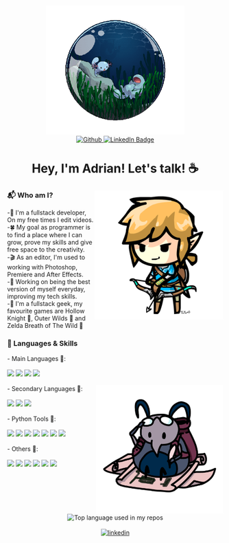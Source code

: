 <div id="header" align="center">
  <img src='https://github.com/Adrin63/Adrin63/blob/main/whooper.gif' height="300"/>
  <div id="badges">
    <a href="https://github.com/Adrin63">
      <img alt="Github" src="https://img.shields.io/badge/GitHub-%2312100E.svg?&style=for-the-badge&logo=Github&logoColor=white" />
    </a>
    <a href="https://www.linkedin.com/in/adrianrl/">
      <img src="https://img.shields.io/badge/LinkedIn-blue?style=for-the-badge&logo=linkedin&logoColor=white" alt="LinkedIn Badge"/>
    </a>
    <!--a href="https://www.youtube.com/@adrin63_/videos">
      <img src="https://img.shields.io/badge/YouTube-red?style=for-the-badge&logo=youtube&logoColor=white" alt="Youtube Badge"/>
    </a-->
  </div>
</div>
<h1 align="center">Hey, I'm Adrian! Let's talk! ☕</h1>

<!--About Myself-->
<div>
  <img src='https://github.com/Adrin63/Adrin63/blob/main/Myself.gif' height="300" align="right"/>
  <h3>📬 Who am I?</h3>
<a>-🍉 I'm a fullstack developer, On my free times I edit videos.</a><br>
<a>-🍀 My goal as programmer is to find a place where I can grow, prove my skills and give free space to the creativity.</a><br>
<a>-🎬 As an editor, I'm used to working with Photoshop, Premiere and After Effects.</a><br> 
<a>-🌱 Working on being the best version of myself everyday, improving my tech skills.</a><br>
<a>-👾 I'm a fullstack geek, my favourite games are Hollow Knight 🐛, Outer Wilds 🌌 and Zelda Breath of The Wild 🍃 </a><br>

</div>
<h3>🎯 Languages & Skills</h3> 
<!--Programming Languages-->
<div>
  
  <p>
    - Main Languages 🏅:
    <br>
    <br>
    <img src="https://img.shields.io/badge/Python-%234da0d1?style=for-the-badge&logo=python&logoColor=white">
    <img src="https://img.shields.io/badge/C%23-%23be6fe8?style=for-the-badge&logo=Csharp&logoColor=white">
    <img src="https://img.shields.io/badge/C%2B%2B-%234471db?style=for-the-badge&logo=cplusplus&logoColor=white">
    <img src="https://img.shields.io/badge/sql-%23b8b8b8?style=for-the-badge&logoColor=white">
    <br>
    <br>
    <img src='https://github.com/Adrin63/Adrin63/blob/main/flip.png' height="300" align="right"/>
    - Secondary Languages 🥈:
    <br>
    <br>
    <img src="https://img.shields.io/badge/HTML-red?style=for-the-badge&logo=html5&logoColor=white">
    <img src="https://img.shields.io/badge/CSS-%234576ff?style=for-the-badge&logo=css3&logoColor=white">
    <img src="https://img.shields.io/badge/javascript-%23faea0a?style=for-the-badge&logo=javascript&logoColor=black">
    <br>
    <br>
    - Python Tools 🧰:
    <br>
    <br>
    <img src="https://img.shields.io/badge/DJango-%23204d47?style=for-the-badge&logo=django&logoColor=white">
    <img src="https://img.shields.io/badge/Flask-white?style=for-the-badge&logo=flask&logoColor=black">
    <img src="https://img.shields.io/badge/Numpy-%2370c4b9?style=for-the-badge&logo=numpy&logoColor=white">
    <img src="https://img.shields.io/badge/Pandas-%23ff8080?style=for-the-badge&logo=pandas&logoColor=white">
    <img src="https://img.shields.io/badge/plotly-%233f4863?style=for-the-badge&logo=plotly&logoColor=white">
    <img src="https://img.shields.io/badge/tensorflow-%23ff9a1f?style=for-the-badge&logo=tensorflow&logoColor=white">
    <img src="https://img.shields.io/badge/keras-red?style=for-the-badge&logo=keras&logoColor=white">
    <br>
    <br>
    - Others 📌:
    <br>
    <br>
    <img src="https://img.shields.io/badge/unity-black?style=for-the-badge&logo=unity&logoColor=white">
    <img src="https://img.shields.io/badge/mysql-%2300758f?style=for-the-badge&logo=mysql&logoColor=white">
    <img src="https://img.shields.io/badge/postgresql-%230064a5?style=for-the-badge&logo=postgresql&logoColor=white">
    <img src="https://img.shields.io/badge/git-%23e85a5a?style=for-the-badge&logo=git&logoColor=white">
    <img src="https://img.shields.io/badge/scrum-%23f7a960?style=for-the-badge&logo=scrum%20alliance&logoColor=white">
    <img src="https://img.shields.io/badge/kanban-%239095f0?style=for-the-badge&logo=trello&logoColor=white">
  </p>
</div>

<!--Language Rating-->
<div align="center">
  <br>
  <br>
  <img width="" src="https://github-readme-stats.vercel.app/api/top-langs/?username=Adrin63&layout=compact&theme=dark&hide_title=1&card_width=300" alt="Top language used in my repos" />
  <br>
  <br>
    <a href="https://www.linkedin.com/in/adrianrl/" target="blank"><img align="center" src="https://user-images.githubusercontent.com/88904952/234979284-68c11d7f-1acc-4f0c-ac78-044e1037d7b0.png" alt="linkedin" height="50" width="50" /></a>  
</div>
